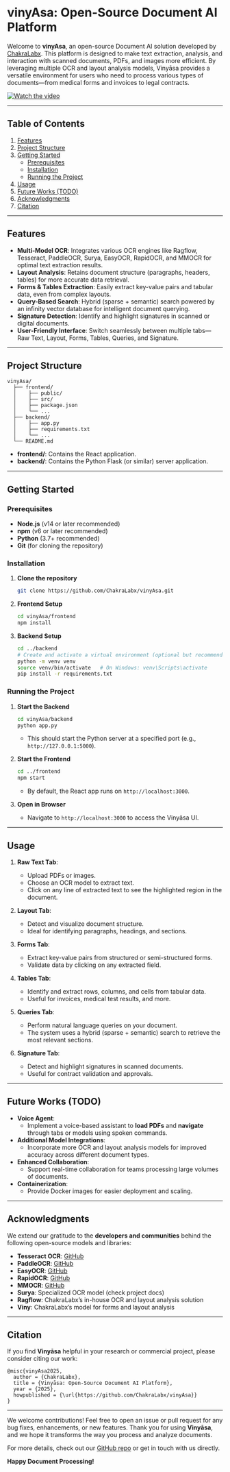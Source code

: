 # vinyAsa: Open-Source Document AI Platform

Welcome to **vinyAsa**, an open-source Document AI solution developed by [ChakraLabx](https://github.com/ChakraLabx). This platform is designed to make text extraction, analysis, and interaction with scanned documents, PDFs, and images more efficient. By leveraging multiple OCR and layout analysis models, Vinyāsa provides a versatile environment for users who need to process various types of documents—from medical forms and invoices to legal contracts.

[![Watch the video](https://img.youtube.com/vi/gLFQBTxSijk/0.jpg)](https://youtu.be/gLFQBTxSijk)

---

## Table of Contents
1. [Features](#features)  
2. [Project Structure](#project-structure)  
3. [Getting Started](#getting-started)  
    - [Prerequisites](#prerequisites)  
    - [Installation](#installation)  
    - [Running the Project](#running-the-project)  
4. [Usage](#usage)  
5. [Future Works (TODO)](#future-works-todo)  
6. [Acknowledgments](#acknowledgments)  
7. [Citation](#citation)  

---

## Features

- **Multi-Model OCR**: Integrates various OCR engines like Ragflow, Tesseract, PaddleOCR, Surya, EasyOCR, RapidOCR, and MMOCR for optimal text extraction results.  
- **Layout Analysis**: Retains document structure (paragraphs, headers, tables) for more accurate data retrieval.  
- **Forms & Tables Extraction**: Easily extract key-value pairs and tabular data, even from complex layouts.  
- **Query-Based Search**: Hybrid (sparse + semantic) search powered by an infinity vector database for intelligent document querying.  
- **Signature Detection**: Identify and highlight signatures in scanned or digital documents.  
- **User-Friendly Interface**: Switch seamlessly between multiple tabs—Raw Text, Layout, Forms, Tables, Queries, and Signature.

---

## Project Structure

```
vinyAsa/
  ├── frontend/
  │    ├── public/
  │    ├── src/
  │    ├── package.json
  │    └── ...
  ├── backend/
  │    ├── app.py
  │    ├── requirements.txt
  │    └── ...
  └── README.md
```

- **frontend/**: Contains the React application.  
- **backend/**: Contains the Python Flask (or similar) server application.

---

## Getting Started

### Prerequisites

- **Node.js** (v14 or later recommended)  
- **npm** (v6 or later recommended)  
- **Python** (3.7+ recommended)  
- **Git** (for cloning the repository)

### Installation

1. **Clone the repository**  
   ```bash
   git clone https://github.com/ChakraLabx/vinyAsa.git
   ```
2. **Frontend Setup**  
   ```bash
   cd vinyAsa/frontend
   npm install
   ```
3. **Backend Setup**  
   ```bash
   cd ../backend
   # Create and activate a virtual environment (optional but recommended)
   python -m venv venv
   source venv/bin/activate   # On Windows: venv\Scripts\activate
   pip install -r requirements.txt
   ```

### Running the Project

1. **Start the Backend**  
   ```bash
   cd vinyAsa/backend
   python app.py
   ```
   - This should start the Python server at a specified port (e.g., `http://127.0.0.1:5000`).

2. **Start the Frontend**  
   ```bash
   cd ../frontend
   npm start
   ```
   - By default, the React app runs on `http://localhost:3000`.  

3. **Open in Browser**  
   - Navigate to `http://localhost:3000` to access the Vinyāsa UI.

---

## Usage

1. **Raw Text Tab**:  
   - Upload PDFs or images.  
   - Choose an OCR model to extract text.  
   - Click on any line of extracted text to see the highlighted region in the document.  

2. **Layout Tab**:  
   - Detect and visualize document structure.  
   - Ideal for identifying paragraphs, headings, and sections.  

3. **Forms Tab**:  
   - Extract key-value pairs from structured or semi-structured forms.  
   - Validate data by clicking on any extracted field.  

4. **Tables Tab**:  
   - Identify and extract rows, columns, and cells from tabular data.  
   - Useful for invoices, medical test results, and more.  

5. **Queries Tab**:  
   - Perform natural language queries on your document.  
   - The system uses a hybrid (sparse + semantic) search to retrieve the most relevant sections.  

6. **Signature Tab**:  
   - Detect and highlight signatures in scanned documents.  
   - Useful for contract validation and approvals.

---

## Future Works (TODO)

- **Voice Agent**:  
  - Implement a voice-based assistant to **load PDFs** and **navigate** through tabs or models using spoken commands.  
- **Additional Model Integrations**:  
  - Incorporate more OCR and layout analysis models for improved accuracy across different document types.  
- **Enhanced Collaboration**:  
  - Support real-time collaboration for teams processing large volumes of documents.  
- **Containerization**:  
  - Provide Docker images for easier deployment and scaling.

---

## Acknowledgments

We extend our gratitude to the **developers and communities** behind the following open-source models and libraries:

- **Tesseract OCR**: [GitHub](https://github.com/tesseract-ocr/tesseract)  
- **PaddleOCR**: [GitHub](https://github.com/PaddlePaddle/PaddleOCR)  
- **EasyOCR**: [GitHub](https://github.com/JaidedAI/EasyOCR)  
- **RapidOCR**: [GitHub](https://github.com/RapidAI/RapidOCR)  
- **MMOCR**: [GitHub](https://github.com/open-mmlab/mmocr)  
- **Surya**: Specialized OCR model (check project docs)  
- **Ragflow**: ChakraLabx’s in-house OCR and layout analysis solution  
- **Viny**: ChakraLabx’s model for forms and layout analysis  

---

## Citation

If you find **Vinyāsa** helpful in your research or commercial project, please consider citing our work:

```
@misc{vinyAsa2025,
  author = {ChakraLabx},
  title = {Vinyāsa: Open-Source Document AI Platform},
  year = {2025},
  howpublished = {\url{https://github.com/ChakraLabx/vinyAsa}}
}
```

---

We welcome contributions! Feel free to open an issue or pull request for any bug fixes, enhancements, or new features. Thank you for using **Vinyāsa**, and we hope it transforms the way you process and analyze documents. 

For more details, check out our [GitHub repo](https://github.com/ChakraLabx/vinyAsa.git) or get in touch with us directly. 

**Happy Document Processing!**
